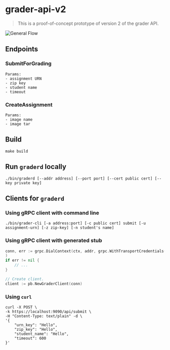 # grader-api-v2

> This is a proof-of-concept prototype of version 2 of the grader API.

![General Flow](https://static.swimlanes.io/ff07aa1e89a7f1032ebfa9b5ba88a108.png)

## Endpoints

### SubmitForGrading
```
Params:
- assignment URN
- zip key
- student name
- timeout
```

### CreateAssignment
```
Params:
- image name
- image tar
```

## Build
```
make build
```

## Run `graderd` locally
```
./bin/graderd [--addr address] [--port port] [--cert public cert] [--key private key]
```

## Clients for `graderd`

### Using gRPC client with command line
```
./bin/grader-cli [-a address:port] [-c public cert] submit [-u assignment-urn] [-z zip-key] [-n student's name]
```

### Using gRPC client with generated stub
```go
conn, err := grpc.DialContext(ctx, addr, grpc.WithTransportCredentials(clientCert),
)
if err != nil {
    // ...
}

// Create client.
client := pb.NewGraderClient(conn)
```

### Using `curl`
```
curl -X POST \
-k https://localhost:9090/api/submit \
-H "Content-Type: text/plain" -d \
'{
    "urn_key": "Hello",
    "zip_key": "Hello",
    "student_name": "Hello",
    "timeout": 600
}'
```